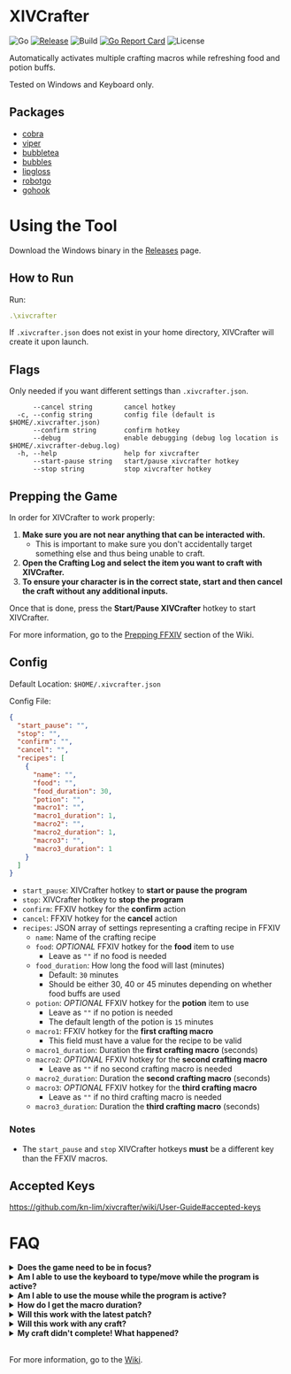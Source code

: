 # XIVCrafter
![Go](https://img.shields.io/github/go-mod/go-version/kn-lim/xivcrafter)
[![Release](https://img.shields.io/github/v/release/kn-lim/xivcrafter)](https://github.com/kn-lim/xivcrafter/releases)
![Build](https://github.com/kn-lim/xivcrafter/actions/workflows/release.yaml/badge.svg)
[![Go Report Card](https://goreportcard.com/badge/github.com/kn-lim/xivcrafter)](https://goreportcard.com/report/github.com/kn-lim/xivcrafter)
![License](https://img.shields.io/github/license/kn-lim/xivcrafter)

Automatically activates multiple crafting macros while refreshing food and potion buffs.

Tested on Windows and Keyboard only.

## Packages

- [cobra](https://github.com/spf13/cobra)
- [viper](https://github.com/spf13/viper)
- [bubbletea](https://github.com/charmbracelet/bubbletea)
- [bubbles](https://github.com/charmbracelet/bubbles)
- [lipgloss](https://github.com/charmbracelet/lipgloss)
- [robotgo](https://github.com/go-vgo/robotgo)
- [gohook](https://github.com/robotn/gohook)

# Using the Tool

Download the Windows binary in the [Releases](https://github.com/kn-lim/xivcrafter/releases) page.

## How to Run

Run:
```yml
.\xivcrafter
```

If `.xivcrafter.json` does not exist in your home directory, XIVCrafter will create it upon launch.

## Flags

Only needed if you want different settings than `.xivcrafter.json`.

```
      --cancel string        cancel hotkey
  -c, --config string        config file (default is $HOME/.xivcrafter.json)
      --confirm string       confirm hotkey
      --debug                enable debugging (debug log location is $HOME/.xivcrafter-debug.log)
  -h, --help                 help for xivcrafter
      --start-pause string   start/pause xivcrafter hotkey
      --stop string          stop xivcrafter hotkey
```

## Prepping the Game

In order for XIVCrafter to work properly:

1. **Make sure you are not near anything that can be interacted with.**
    - This is important to make sure you don't accidentally target something else and thus being unable to craft.
2. **Open the Crafting Log and select the item you want to craft with XIVCrafter.**
3. **To ensure your character is in the correct state, start and then cancel the craft without any additional inputs.**

Once that is done, press the **Start/Pause XIVCrafter** hotkey to start XIVCrafter.

For more information, go to the [Prepping FFXIV](https://github.com/kn-lim/xivcrafter/wiki/User-Guide#prepping-ffxiv) section of the Wiki.

## Config

Default Location: `$HOME/.xivcrafter.json`

Config File:

```json
{
  "start_pause": "",
  "stop": "",
  "confirm": "",
  "cancel": "",
  "recipes": [
    {
      "name": "",
      "food": "",
      "food_duration": 30,
      "potion": "",
      "macro1": "",
      "macro1_duration": 1,
      "macro2": "",
      "macro2_duration": 1,
      "macro3": "",
      "macro3_duration": 1
    }
  ]
}
```

- `start_pause`: XIVCrafter hotkey to **start or pause the program**
- `stop`: XIVCrafter hotkey to **stop the program**
- `confirm`: FFXIV hotkey for the **confirm** action
- `cancel`: FFXIV hotkey for the **cancel** action
- `recipes`: JSON array of settings representing a crafting recipe in FFXIV
  - `name`: Name of the crafting recipe
  - `food`: _OPTIONAL_ FFXIV hotkey for the **food** item to use
    - Leave as `""` if no food is needed
  - `food_duration`: How long the food will last (minutes)
    - Default: `30` minutes
    - Should be either 30, 40 or 45 minutes depending on whether food buffs are used
  - `potion`: _OPTIONAL_ FFXIV hotkey for the **potion** item to use
    - Leave as `""` if no potion is needed
    - The default length of the potion is `15` minutes
  - `macro1`: FFXIV hotkey for the **first crafting macro**
    - This field must have a value for the recipe to be valid
  - `macro1_duration`: Duration the **first crafting macro** (seconds)
  - `macro2`: _OPTIONAL_ FFXIV hotkey for the **second crafting macro**
    - Leave as `""` if no second crafting macro is needed
  - `macro2_duration`: Duration the **second crafting macro** (seconds)
  - `macro3`: _OPTIONAL_ FFXIV hotkey for the **third crafting macro**
    - Leave as `""` if no third crafting macro is needed
  - `macro3_duration`: Duration the **third crafting macro** (seconds)

### Notes

- The `start_pause` and `stop` XIVCrafter hotkeys **must** be a different key than the FFXIV macros.

## Accepted Keys

https://github.com/kn-lim/xivcrafter/wiki/User-Guide#accepted-keys

# FAQ

<details>
<summary>
<b>Does the game need to be in focus?</b>
</summary>
<p>Yes. Otherwise, whatever program is in focus will receive the inputs.</p>
</details>

<details>
<summary>
<b>Am I able to use the keyboard to type/move while the program is active?</b>
</summary>
<p>No, since XIVCrafter tracks all key presses and may act accordingly to the config provided.</p>
</details>

<details>
<summary>
<b>Am I able to use the mouse while the program is active?</b>
</summary>
<p>No, as it may cause XIVCrafter to malfunction and not start the craft properly.</p>
</details>

<details>
<summary>
<b>How do I get the macro duration?</b>
</summary>
<p>Count all the seconds the macro steps delays for.</p>
<p>General Rule: # of Lines * 3</p>
</details>

<details>
<summary>
<b>Will this work with the latest patch?</b>
</summary>
<p>Unless the <a href="https://github.com/go-vgo/robotgo">robotgo</a> package stops working or FFXIV blocks virtual keyboard inputs, XIVCrafter should work on any patch.</p>
</details>

<details>
<summary>
<b>Will this work with any craft?</b>
</summary>
<p>As long as you are able to start the craft, XIVCrafter will work on any craft.</p>
</details>

<details>
<summary>
<b>My craft didn't complete! What happened?</b>
</summary>
<p>Usually, latency can prevent the keys from being inputted properly to the client. If this happens, cancel the craft manually in-game. Get back into the <a href="#prepping-the-game">initial starting state</a> and wait till XIVCrafter completes the "craft". Make sure to stop any existing crafting macro before XIVCrafter starts a new craft. It should continue without having to reapply food and potion buffs.</p>
<p>You may need to cancel the current active crafting macro in order to get back to the initial starting state. To do that, you will need to interrupt that macro. You can do that by having this as a macro: <code>/e end</code>. By activating that one line macro, it should interrupt any currently running crafting macro to allow you to get back into the initial starting state. </p>
</details>

<br>For more information, go to the [Wiki](https://github.com/kn-lim/xivcrafter/wiki/).
